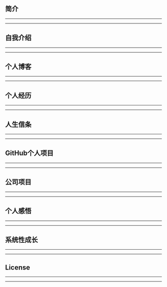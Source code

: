 ## 简介
---
---
## 自我介绍
---
---
## 个人博客
---
---
## 个人经历
---
---
## 人生信条
---
---
## GitHub个人项目
---
---
## 公司项目
---
---
## 个人感悟
---
---
## 系统性成长
---
---
## License
---
---

